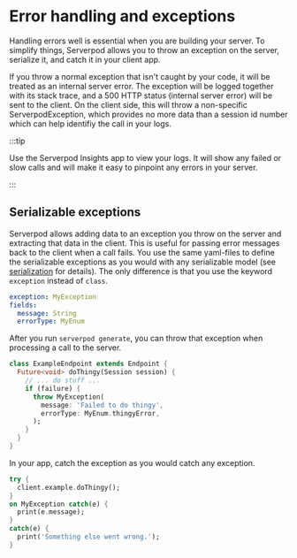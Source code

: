 # Error handling and exceptions
Handling errors well is essential when you are building your server. To simplify things, Serverpod allows you to throw an exception on the server, serialize it, and catch it in your client app.

If you throw a normal exception that isn't caught by your code, it will be treated as an internal server error. The exception will be logged together with its stack trace, and a 500 HTTP status (internal server error) will be sent to the client. On the client side, this will throw a non-specific ServerpodException, which provides no more data than a session id number which can help identifiy the call in your logs.

:::tip

Use the Serverpod Insights app to view your logs. It will show any failed or slow calls and will make it easy to pinpoint any errors in your server.

:::

## Serializable exceptions
Serverpod allows adding data to an exception you throw on the server and extracting that data in the client. This is useful for passing error messages back to the client when a call fails. You use the same yaml-files to define the serializable exceptions as you would with any serializable model (see [serialization](serialization) for details). The only difference is that you use the keyword `exception` instead of `class`.

```yaml
exception: MyException
fields:
  message: String
  errorType: MyEnum
```

After you run `serverpod generate`, you can throw that exception when processing a call to the server.

```dart
class ExampleEndpoint extends Endpoint {
  Future<void> doThingy(Session session) {
    // ... do stuff ...
    if (failure) {
      throw MyException(
        message: 'Failed to do thingy',
        errorType: MyEnum.thingyError,
      );
    }
  }
}
```

In your app, catch the exception as you would catch any exception.

```dart
try {
  client.example.doThingy();
}
on MyException catch(e) {
  print(e.message);
}
catch(e) {
  print('Something else went wrong.');
}
```
